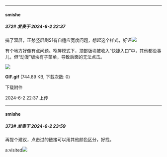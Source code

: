 ﻿
*****

####  smishe  
##### 372#       发表于 2024-6-2 22:37

搞了双屏，正愁竖屏刷S1有自适应宽度问题，想起这个样式，好评<img src="https://static.saraba1st.com/image/smiley/face2017/037.png" referrerpolicy="no-referrer">

有个地方好像有点问题。窄屏模式下，顶部版块被收入“快捷入口”中，其他都没事儿，但“动漫”版块有子菜单，导致后面的无法点击。

<img src="https://img.saraba1st.com/forum/202406/02/223735dj0n3nbs03u7irfe.gif" referrerpolicy="no-referrer">

<strong>GIF.gif</strong> (744.89 KB, 下载次数: 0)

下载附件

2024-6-2 22:37 上传


*****

####  smishe  
##### 373#       发表于 2024-6-2 23:59

再提个建议，点击过的链接可以用其他颜色区分，好找。

a:visited<img src="https://static.saraba1st.com/image/smiley/face2017/056.gif" referrerpolicy="no-referrer">

